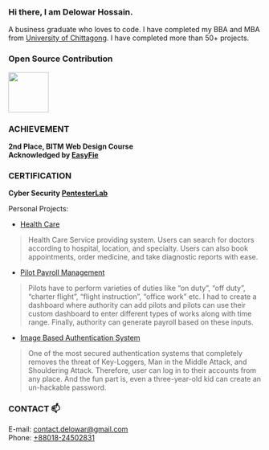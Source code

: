 ### Hi there, I am Delowar Hossain. 
A business graduate who loves to code. I have completed my BBA and MBA from [University of Chittagong](https://cu.ac.bd/). I have completed more than 50+ projects.

### Open Source Contribution
<a href="https://github.com/laravel/framework/pulls?q=is%3Amerged+author%3Aillusionist3886" target="_blank"><img src="https://raw.githubusercontent.com/laravel/art/master/logo-lockup/5%20SVG/2%20CMYK/1%20Full%20Color/laravel-logolockup-cmyk-red.svg" width="80"></a>

### ACHIEVEMENT

  **2nd Place, BITM Web Design Course** <br/>
  **Acknowledged by [EasyFie](https://easyfie.com)**

### CERTIFICATION

  **Cyber Security [PentesterLab](https://pentesterlab.com/profile/illusionist3886)**


Personal Projects:
-	[Health Care](https://www.e-healthbd.com)
  > Health Care Service providing system. Users can search for doctors according to hospital, location, and specialty. Users can also book appointments, order medicine, and take diagnostic reports with ease.
-	[Pilot Payroll Management](https://www.crystalaironline.com)
  > Pilots have to perform varieties of duties like “on duty”, “off duty”, “charter flight”, “flight instruction”, “office work” etc. I had to create a dashboard where authority can add pilots and pilots can use their custom dashboard to enter different types of works along with time range. Finally, authority can generate payroll based on these inputs.
-	[Image Based Authentication System](http://beta.passnumber.com)
  > One of the most secured authentication systems that completely removes the threat of Key-Loggers, Man in the Middle Attack, and Shouldering Attack. Therefore, user can log in to       their accounts from any place. And the fun part is, even a three-year-old kid can create an un-hackable password.

### CONTACT 📫

  E-mail: [contact.delowar@gmail.com](mailto:contact.delowar@gmail.com) <br/>
  Phone: [+88018-24502831](tel:+88018-24502831)
